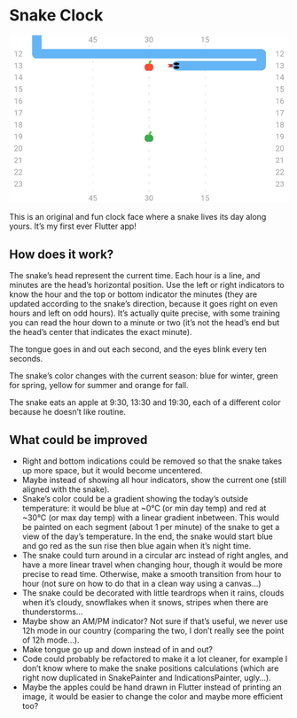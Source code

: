 # Snake Clock

[![Snake Clock Screenshot](Screenshot.png)](Video.mp4)

This is an original and fun clock face where a snake lives its day along yours.
It’s my first ever Flutter app!


## How does it work?

The snake’s head represent the current time. Each hour is a line, and minutes are the head’s horizontal position.
Use the left or right indicators to know the hour and the top or bottom indicator the minutes (they are updated according to the snake’s direction, because it goes right on even hours and left on odd hours).
It’s actually quite precise, with some training you can read the hour down to a minute or two (it’s not the head’s end but the head’s center that indicates the exact minute).

The tongue goes in and out each second, and the eyes blink every ten seconds.

The snake’s color changes with the current season: blue for winter, green for spring, yellow for summer and orange for fall.

The snake eats an apple at 9:30, 13:30 and 19:30, each of a different color because he doesn’t like routine.


## What could be improved

* Right and bottom indications could be removed so that the snake takes up more space, but it would become uncentered.
* Maybe instead of showing all hour indicators, show the current one (still aligned with the snake).
* Snake’s color could be a gradient showing the today’s outside temperature: it would be blue at ~0°C (or min day temp) and red at ~30°C (or max day temp) with a linear gradient inbetween. This would be painted on each segment (about 1 per minute) of the snake to get a view of the day’s temperature. In the end, the snake would start blue and go red as the sun rise then blue again when it’s night time.
* The snake could turn around in a circular arc instead of right angles, and have a more linear travel when changing hour, though it would be more precise to read time. Otherwise, make a smooth transition from hour to hour (not sure on how to do that in a clean way using a canvas…)
* The snake could be decorated with little teardrops when it rains, clouds when it’s cloudy, snowflakes when it snows, stripes when there are thunderstorms…
* Maybe show an AM/PM indicator? Not sure if that’s useful, we never use 12h mode in our country (comparing the two, I don’t really see the point of 12h mode…).
* Make tongue go up and down instead of in and out?
* Code could probably be refactored to make it a lot cleaner, for example I don’t know where to make the snake positions calculations (which are right now duplicated in SnakePainter and IndicationsPainter, ugly…).
* Maybe the apples could be hand drawn in Flutter instead of printing an image, it would be easier to change the color and maybe more efficient too?